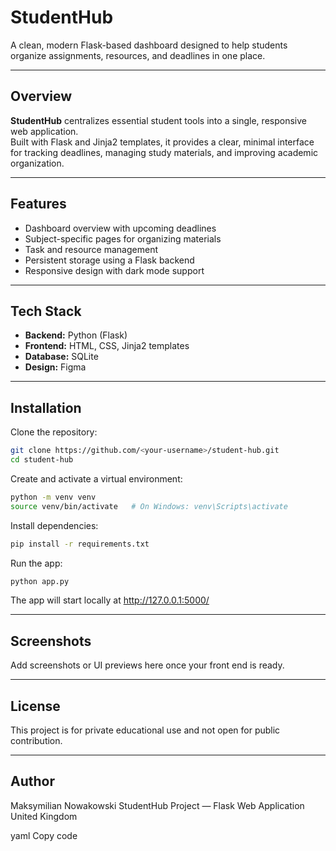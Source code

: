 # StudentHub

A clean, modern Flask-based dashboard designed to help students organize assignments, resources, and deadlines in one place.

---

## Overview

**StudentHub** centralizes essential student tools into a single, responsive web application.  
Built with Flask and Jinja2 templates, it provides a clear, minimal interface for tracking deadlines, managing study materials, and improving academic organization.

---

## Features

- Dashboard overview with upcoming deadlines  
- Subject-specific pages for organizing materials  
- Task and resource management  
- Persistent storage using a Flask backend  
- Responsive design with dark mode support  

---

## Tech Stack

- **Backend:** Python (Flask)  
- **Frontend:** HTML, CSS, Jinja2 templates  
- **Database:** SQLite  
- **Design:** Figma  

---

## Installation

Clone the repository:
```bash
git clone https://github.com/<your-username>/student-hub.git
cd student-hub
```
Create and activate a virtual environment:
```bash
python -m venv venv
source venv/bin/activate   # On Windows: venv\Scripts\activate
```
Install dependencies:
```bash
pip install -r requirements.txt
```
Run the app:
```bash
python app.py
```
The app will start locally at http://127.0.0.1:5000/

---

## Screenshots
Add screenshots or UI previews here once your front end is ready.

---

## License
This project is for private educational use and not open for public contribution.

---

## Author
Maksymilian Nowakowski
StudentHub Project — Flask Web Application
United Kingdom

yaml
Copy code
